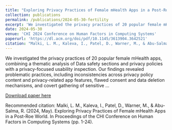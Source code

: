 ```yaml
---
title: "Exploring Privacy Practices of Female mHealth Apps in a Post-Roe World"
collection: publications
permalink: /publications/2024-05-30-fertility
excerpt: 'We investigated the privacy practices of 20 popular female mHealth apps, combining a thematic analysis of Data safety sections and privacy policies with a privacy-focused usability inspection. Our findings revealed problematic practices, including inconsistencies across privacy policy content and privacy-related app features, flawed consent and data deletion mechanisms, and covert gathering of sensitive'
date: 2024-05-30
venue: 'CHI 2024 Conference on Human Factors in Computing Systems'
paperurl: 'https://dl.acm.org/doi/pdf/10.1145/3613904.3642521'
citation: "Malki, L. M., Kaleva, I., Patel, D., Warner, M., & Abu-Salma, R. (2024, May). Exploring Privacy Practices of Female mHealth Apps in a Post-Roe World. In Proceedings of the CHI Conference on Human Factors in Computing Systems (pp. 1-24)."
---
```

 We investigated the privacy practices of 20 popular female mHealth apps, combining a thematic analysis of Data safety sections and privacy policies with a privacy-focused usability inspection. Our findings revealed problematic practices, including inconsistencies across privacy policy content and privacy-related app features, flawed consent and data deletion mechanisms, and covert gathering of sensitive …

[Download paper here](https://dl.acm.org/doi/pdf/10.1145/3613904.3642521)

Recommended citation: Malki, L. M., Kaleva, I., Patel, D., Warner, M., & Abu-Salma, R. (2024, May). Exploring Privacy Practices of Female mHealth Apps in a Post-Roe World. In Proceedings of the CHI Conference on Human Factors in Computing Systems (pp. 1-24).